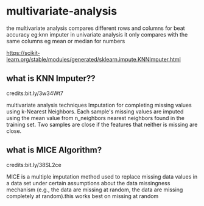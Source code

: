# multivariate-analysis
the multivariate analysis compares different rows and columns for beat accuracy  eg:knn imputer in univariate analysis it only compares with the same columns eg mean or median for numbers 

https://scikit-learn.org/stable/modules/generated/sklearn.impute.KNNImputer.html

## what is KNN Imputer??

credits:bit.ly/3w34Wt7

multivariate analysis techniques Imputation for completing missing values using k-Nearest Neighbors. Each sample's missing values are imputed using the mean value from n_neighbors nearest neighbors found in the training set. Two samples are close if the features that neither is missing are close.


## what is MICE Algorithm?

credits:bit.ly/38SL2ce

MICE is a multiple imputation method used to replace missing data values in a data set under certain assumptions about the data missingness mechanism (e.g., the data are missing at random, the data are missing completely at random).this works best on missing at random

